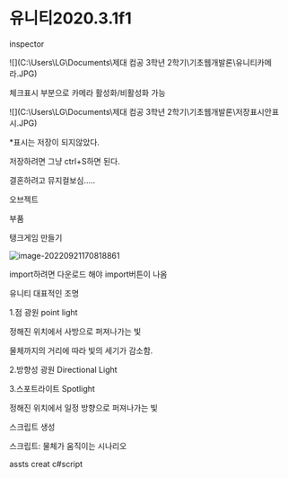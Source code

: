 # 유니티2020.3.1f1

inspector

![](C:\Users\LG\Documents\제대 컴공 3학년 2학기\기초웹개발론\유니티카메라.JPG)

체크표시 부분으로 카메라 활성화/비활성화 가능



![](C:\Users\LG\Documents\제대 컴공 3학년 2학기\기초웹개발론\저장표시안표시.JPG)

*표시는 저장이 되지않았다.

저장하려면 그냥 ctrl+S하면 된다.

결혼하려고 뮤지컬보심.....



오브젝트

부품 



탱크게임 만들기

![image-20220921170818861](C:\Users\LG\AppData\Roaming\Typora\typora-user-images\image-20220921170818861.png)

import하려면 다운로드 해야 import버튼이 나옴

유니티 대표적인 조명

1.점 광원 point light

정해진 위치에서 사방으로 퍼져나가는 빛

물체까지의 거리에 따라 빛의 세기가 감소함.

2.방향성 광원 Directional Light



3.스포트라이트 Spotlight

정해진 위치에서 일정 방향으로 퍼져나가는 빛



스크립트 생성

스크립트: 물체가 움직이는 시나리오

assts creat c#script